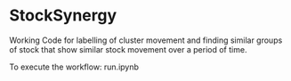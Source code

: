 # StockSynergy

Working Code for labelling of cluster movement and finding similar groups of stock that show similar stock movement over a period of time.

To execute the workflow: run.ipynb
